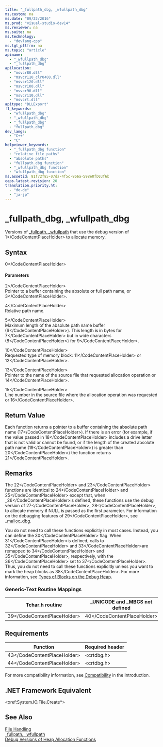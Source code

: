 ```yaml
---
title: "_fullpath_dbg, _wfullpath_dbg"
ms.custom: na
ms.date: "09/22/2016"
ms.prod: "visual-studio-dev14"
ms.reviewer: na
ms.suite: na
ms.technology: 
  - "devlang-cpp"
ms.tgt_pltfrm: na
ms.topic: "article"
apiname: 
  - "_wfullpath_dbg"
  - "_fullpath_dbg"
apilocation: 
  - "msvcr80.dll"
  - "msvcr110_clr0400.dll"
  - "msvcr120.dll"
  - "msvcr100.dll"
  - "msvcr90.dll"
  - "msvcr110.dll"
  - "msvcrt.dll"
apitype: "DLLExport"
f1_keywords: 
  - "wfullpath_dbg"
  - "_wfullpath_dbg"
  - "_fullpath_dbg"
  - "fullpath_dbg"
dev_langs: 
  - "C++"
  - "C"
helpviewer_keywords: 
  - "_fullpath_dbg function"
  - "relative file paths"
  - "absolute paths"
  - "fullpath_dbg function"
  - "_wfullpath_dbg function"
  - "wfullpath_dbg function"
ms.assetid: 81f72f85-07da-4f5c-866a-598e0fb03f6b
caps.latest.revision: 20
translation.priority.ht: 
  - "de-de"
  - "ja-jp"
---
```

# _fullpath_dbg, _wfullpath_dbg
Versions of [_fullpath, _wfullpath](../vs140/_fullpath--_wfullpath.md) that use the debug version of <CodeContentPlaceHolder>1\</CodeContentPlaceHolder> to allocate memory.  
  
## Syntax  
  
<CodeContentPlaceHolder>0\</CodeContentPlaceHolder>  
#### Parameters  
 <CodeContentPlaceHolder>2\</CodeContentPlaceHolder>  
 Pointer to a buffer containing the absolute or full path name, or <CodeContentPlaceHolder>3\</CodeContentPlaceHolder>.  
  
 <CodeContentPlaceHolder>4\</CodeContentPlaceHolder>  
 Relative path name.  
  
 <CodeContentPlaceHolder>5\</CodeContentPlaceHolder>  
 Maximum length of the absolute path name buffer (<CodeContentPlaceHolder>6\</CodeContentPlaceHolder>). This length is in bytes for <CodeContentPlaceHolder>7\</CodeContentPlaceHolder> but in wide characters (<CodeContentPlaceHolder>8\</CodeContentPlaceHolder>) for <CodeContentPlaceHolder>9\</CodeContentPlaceHolder>.  
  
 <CodeContentPlaceHolder>10\</CodeContentPlaceHolder>  
 Requested type of memory block: <CodeContentPlaceHolder>11\</CodeContentPlaceHolder> or <CodeContentPlaceHolder>12\</CodeContentPlaceHolder>.  
  
 <CodeContentPlaceHolder>13\</CodeContentPlaceHolder>  
 Pointer to the name of the source file that requested allocation operation or <CodeContentPlaceHolder>14\</CodeContentPlaceHolder>.  
  
 <CodeContentPlaceHolder>15\</CodeContentPlaceHolder>  
 Line number in the source file where the allocation operation was requested or <CodeContentPlaceHolder>16\</CodeContentPlaceHolder>.  
  
## Return Value  
 Each function returns a pointer to a buffer containing the absolute path name (<CodeContentPlaceHolder>17\</CodeContentPlaceHolder>). If there is an error (for example, if the value passed in <CodeContentPlaceHolder>18\</CodeContentPlaceHolder> includes a drive letter that is not valid or cannot be found, or if the length of the created absolute path name (<CodeContentPlaceHolder>19\</CodeContentPlaceHolder>) is greater than <CodeContentPlaceHolder>20\</CodeContentPlaceHolder>) the function returns <CodeContentPlaceHolder>21\</CodeContentPlaceHolder>.  
  
## Remarks  
 The <CodeContentPlaceHolder>22\</CodeContentPlaceHolder> and <CodeContentPlaceHolder>23\</CodeContentPlaceHolder> functions are identical to <CodeContentPlaceHolder>24\</CodeContentPlaceHolder> and <CodeContentPlaceHolder>25\</CodeContentPlaceHolder> except that, when **_**<CodeContentPlaceHolder>26\</CodeContentPlaceHolder>is defined, these functions use the debug version of <CodeContentPlaceHolder>27\</CodeContentPlaceHolder>, <CodeContentPlaceHolder>28\</CodeContentPlaceHolder>, to allocate memory if NULL is passed as the first parameter. For information on the debugging features of <CodeContentPlaceHolder>29\</CodeContentPlaceHolder>, see [_malloc_dbg](../vs140/_malloc_dbg.md).  
  
 You do not need to call these functions explicitly in most cases. Instead, you can define the <CodeContentPlaceHolder>30\</CodeContentPlaceHolder> flag. When <CodeContentPlaceHolder>31\</CodeContentPlaceHolder>is defined, calls to <CodeContentPlaceHolder>32\</CodeContentPlaceHolder> and <CodeContentPlaceHolder>33\</CodeContentPlaceHolder>are remapped to <CodeContentPlaceHolder>34\</CodeContentPlaceHolder> and <CodeContentPlaceHolder>35\</CodeContentPlaceHolder>, respectively, with the <CodeContentPlaceHolder>36\</CodeContentPlaceHolder> set to <CodeContentPlaceHolder>37\</CodeContentPlaceHolder>. Thus, you do not need to call these functions explicitly unless you want to mark the heap blocks as <CodeContentPlaceHolder>38\</CodeContentPlaceHolder>. For more information, see [Types of Blocks on the Debug Heap](../vs140/crt-debug-heap-details.md#BKMK_Types_of_blocks_on_the_debug_heap).  
  
### Generic-Text Routine Mappings  
  
|Tchar.h routine|_UNICODE and _MBCS not defined|_MBCS defined|_UNICODE defined|  
|---------------------|--------------------------------------|--------------------|-----------------------|  
|<CodeContentPlaceHolder>39\</CodeContentPlaceHolder>|<CodeContentPlaceHolder>40\</CodeContentPlaceHolder>|<CodeContentPlaceHolder>41\</CodeContentPlaceHolder>|<CodeContentPlaceHolder>42\</CodeContentPlaceHolder>|  
  
## Requirements  
  
|Function|Required header|  
|--------------|---------------------|  
|<CodeContentPlaceHolder>43\</CodeContentPlaceHolder>|\<crtdbg.h>|  
|<CodeContentPlaceHolder>44\</CodeContentPlaceHolder>|\<crtdbg.h>|  
  
 For more compatibility information, see [Compatibility](../vs140/compatibility.md) in the Introduction.  
  
## .NET Framework Equivalent  
 \<xref:System.IO.File.Create*>  
  
## See Also  
 [File Handling](../vs140/file-handling.md)   
 [_fullpath, _wfullpath](../vs140/_fullpath--_wfullpath.md)   
 [Debug Versions of Heap Allocation Functions](../vs140/debug-versions-of-heap-allocation-functions.md)